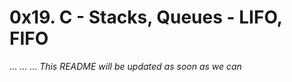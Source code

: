 # 0x19. C - Stacks, Queues - LIFO, FIFO
... 
... 
... 
*This README will be updated as soon as we can*
